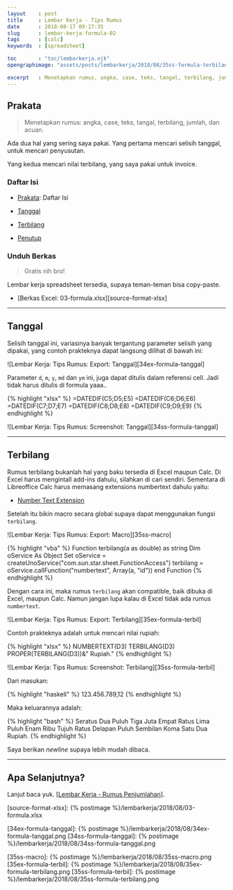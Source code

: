 ```yaml
---
layout    : post
title     : Lembar Kerja - Tips Rumus
date      : 2018-08-17 09:17:35
slug      : lembar-kerja-formula-02
tags      : [calc]
keywords  : [spreadsheet]

toc       : "toc/lembarkerja.njk"
opengraphimage: "assets/posts/lembarkerja/2018/08/35ss-formula-terbilang.png"

excerpt   : Menetapkan rumus, angka, case, teks, tangal, terbilang, jumlah, acuan.
---
```


<a name="prakata"></a>

## Prakata

> Menetapkan rumus: angka, case, teks, tangal, terbilang, jumlah, dan acuan.

Ada dua hal yang sering saya pakai.
Yang pertama mencari selisih tanggal,
untuk mencari penyusutan.

Yang kedua mencari nilai terbilang,
yang saya pakai untuk invoice.

### Daftar Isi

* [Prakata](#prakata): Daftar Isi

* [Tanggal](#tanggal)

* [Terbilang](#terbilang)

* [Penutup](#penutup)

### Unduh Berkas

> Gratis nih bro!

Lembar kerja spreadsheet tersedia,
supaya teman-teman bisa copy-paste.

* [Berkas Excel: 03-formula.xlsx][source-format-xlsx]

-- -- --

<a name="tanggal"></a>

## Tanggal

Selisih tanggal ini, variasinya banyak tergantung parameter selisih yang dipakai, yang contoh prakteknya dapat langsung dilihat di bawah ini:

![Lembar Kerja: Tips Rumus: Export: Tanggal][34ex-formula-tanggal]

Parameter `d`, `m`, `y`, `md` dan `ym` ini,
juga dapat ditulis dalam referensi cell.
Jadi tidak harus ditulis di formula yaaa..

{% highlight "xlsx" %}
=DATEDIF(C5;D5;E5)
=DATEDIF(C6;D6;E6)
=DATEDIF(C7;D7;E7)
=DATEDIF(C8;D8;E8)
=DATEDIF(C9;D9;E9)
{% endhighlight %}

![Lembar Kerja: Tips Rumus: Screenshot: Tanggal][34ss-formula-tanggal]

-- -- --

<a name="terbilang"></a>

## Terbilang

Rumus terbilang bukanlah hal yang baku tersedia di Excel maupun Calc. 
Di Excel harus mengintall add-ins dahulu, silahkan di cari sendiri.
Sementara di Libreoffice Calc harus memasang extensions numbertext dahulu yaitu:

* [Number Text Extension][numbertext]

Setelah itu bikin macro secara global supaya dapat menggunakan fungsi `terbilang`.

![Lembar Kerja: Tips Rumus: Export: Macro][35ss-macro]

{% highlight "vba" %}
Function terbilang(a as double) as string
    Dim oService As Object
    Set oService = createUnoService("com.sun.star.sheet.FunctionAccess")
    terbilang = oService.callFunction("numbertext", Array(a, "id"))
end Function
{% endhighlight %}

Dengan cara ini, maka rumus `terbilang` akan compatible,
baik dibuka di Excel, maupun Calc.
Namun jangan lupa kalau di Excel tidak ada rumus `numbertext`.

![Lembar Kerja: Tips Rumus: Export: Terbilang][35ex-formula-terbil]

Contoh prakteknya adalah untuk mencari nilai rupiah:

{% highlight "xlsx" %}
NUMBERTEXT(D3)
TERBILANG(D3)
PROPER(TERBILANG(D3))&" Rupiah."
{% endhighlight %}

![Lembar Kerja: Tips Rumus: Screenshot: Terbilang][35ss-formula-terbil]

Dari masukan:

{% highlight "haskell" %}
123.456.789,12
{% endhighlight %}

Maka keluarannya adalah:

{% highlight "bash" %}
Seratus Dua Puluh Tiga Juta
Empat Ratus Lima Puluh Enam Ribu
Tujuh Ratus Delapan Puluh Sembilan
Koma Satu Dua Rupiah.
{% endhighlight %}

Saya berikan _newline_ supaya lebih mudah dibaca.


-- -- --

<a name="selanjutnya"></a>

## Apa Selanjutnya?

Lanjut baca yuk.
[[Lembar Kerja - Rumus Penjumlahan][local-whats-next]].

[//]: <> ( -- -- -- links below -- -- -- )

[local-whats-next]:     /lembarkerja/2018/08/19/lembar-kerja-formula-03.html

[numbertext]:           https://extensions.libreoffice.org/en/extensions/show/numbertext-1

[source-format-xlsx]:   {% postimage %}/lembarkerja/2018/08/03-formula.xlsx

[34ex-formula-tanggal]: {% postimage %}/lembarkerja/2018/08/34ex-formula-tanggal.png
[34ss-formula-tanggal]: {% postimage %}/lembarkerja/2018/08/34ss-formula-tanggal.png

[35ss-macro]:           {% postimage %}/lembarkerja/2018/08/35ss-macro.png
[35ex-formula-terbil]:  {% postimage %}/lembarkerja/2018/08/35ex-formula-terbilang.png
[35ss-formula-terbil]:  {% postimage %}/lembarkerja/2018/08/35ss-formula-terbilang.png

